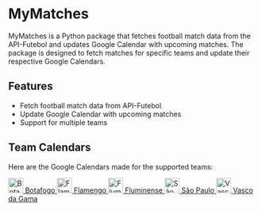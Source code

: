 # MyMatches

MyMatches is a Python package that fetches football match data from the API-Futebol and updates Google Calendar with upcoming matches. The package is designed to fetch matches for specific teams and update their respective Google Calendars.

## Features

- Fetch football match data from API-Futebol
- Update Google Calendar with upcoming matches
- Support for multiple teams

## Team Calendars
Here are the Google Calendars made for the supported teams:


<a href="https://calendar.google.com/calendar/u/0?cid=NzBlMDM1OWIxMGRiYzYyNmFkNTZmZmUyMTI0NDZlMjM3OWVjYTdkYmE5ODg3OTEyMDQxNjhlN2UwYWZjOWQ2MkBncm91cC5jYWxlbmRhci5nb29nbGUuY29t">
  <img src="https://cdn.api-futebol.com.br/escudos/638d349052558.svg" alt="Botafogo" height="30"> Botafogo
</a>

<a href="https://calendar.google.com/calendar/u/0?cid=YjRmYmE3NDJhM2RjODA5ZmI1MmE2NGVkZDNlMzBhMWQ1ZmFmM2FkOWE3N2MzMGVmMGMyYWM4YmEyZjY0NjdkM0Bncm91cC5jYWxlbmRhci5nb29nbGUuY29t">
  <img src="https://cdn.api-futebol.com.br/escudos/638d348e3f815.svg" alt="Flamengo" height="30"> Flamengo
</a>

<a href="https://calendar.google.com/calendar/u/0?cid=ZDQ5ODgyNWFiODZhNWRhYmMwNGM2ZmMxZTlmZDk2ODA3ZWM3ZGYxYjA4OTk0Y2MxMmVlOWY0OTEwMjU0ODVhYkBncm91cC5jYWxlbmRhci5nb29nbGUuY29t">
  <img src="https://cdn.api-futebol.com.br/escudos/638d3492a6e0b.svg" alt="Fluminense" height="30"> Fluminense
</a>

<a href="https://calendar.google.com/calendar/u/0?cid=MTRjZWE2ZmM5NzAyMGRkZjM3ODc4MWNkMmUwYzgyZGI3MGQ0NWI5MjUwNWRiYzU1NDE3ZDg5ODI2ZWRiNDc2Y0Bncm91cC5jYWxlbmRhci5nb29nbGUuY29t">
  <img src="https://cdn.api-futebol.com.br/escudos/638d34a23c311.svg" alt="São Paulo" height="30"> São Paulo
</a>

<a href="https://calendar.google.com/calendar/u/0?cid=OThlNGY1ZTM3ODgxNzNiNzE0NTZiYzYyYzdlM2JhMjAxZjAzZTJmMzMwNTg1ZTJiZTA1OWEyODliYTA3ODk5N0Bncm91cC5jYWxlbmRhci5nb29nbGUuY29t">
  <img src="https://cdn.api-futebol.com.br/escudos/638d3490f1e73.svg" alt="Vasco da Gama" height="30"> Vasco da Gama
</a>
